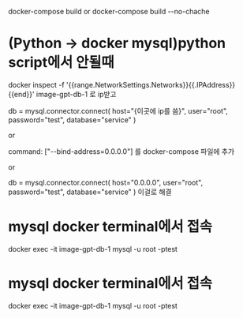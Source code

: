 docker-compose build or docker-compose build --no-chache

# (Python -> docker mysql)python script에서 안될때

docker inspect -f '{{range.NetworkSettings.Networks}}{{.IPAddress}}{{end}}' image-gpt-db-1 로 ip받고

db = mysql.connector.connect(
host="{이곳에 ip를 씀}",
user="root",
password="test",
database="service"
)

or

command: ["--bind-address=0.0.0.0"] 를 docker-compose 파일에 추가

or

db = mysql.connector.connect(
host="0.0.0.0",
user="root",
password="test",
database="service"
)
이걸로 해결

# mysql docker terminal에서 접속

docker exec -it image-gpt-db-1 mysql -u root -ptest

# mysql docker terminal에서 접속

docker exec -it image-gpt-db-1 mysql -u root -ptest
